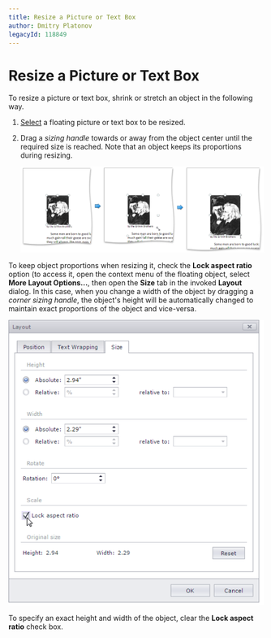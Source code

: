 ```yaml
---
title: Resize a Picture or Text Box
author: Dmitry Platonov
legacyId: 118849
---
```

# Resize a Picture or Text Box
To resize a picture or text box, shrink or stretch an object in the following way.
1. [Select](insert-select-copy-or-delete-a-picture-or-text-box.md) a floating picture or text box to be resized.
2. Drag a _sizing handle_ towards or away from the object center until the required size is reached. Note that an object keeps its proportions during resizing.
	
	![EUD_ASPxRichEdit_Insert_ResizePicture](../../../images/img117836.png)

To keep object proportions when resizing it, check the **Lock aspect ratio** option (to access it, open the context menu of the floating object, select **More Layout Options...**, then open the **Size** tab in the invoked **Layout** dialog. In this case, when you change a width of the object by dragging a _corner sizing handle_, the object's height will be automatically changed to maintain exact proportions of the object and vice-versa.

![EUD_RichEdit_LockAspectRatioSettings](../../../images/img128958.png)

To specify an exact height and width of the object, clear the **Lock aspect ratio** check box.